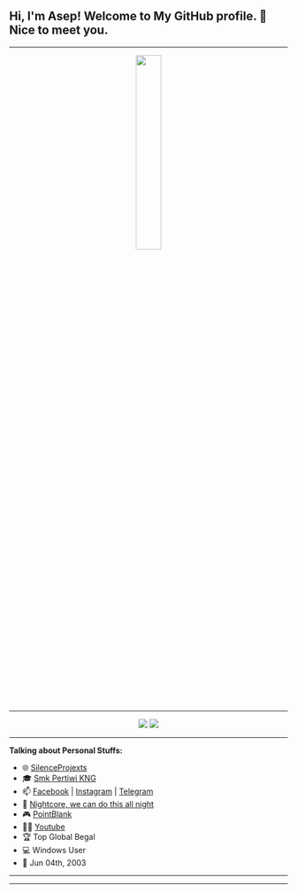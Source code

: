 <!-- Your title -->
## Hi, I'm Asep! Welcome to My GitHub profile. 👋 Nice to meet you.
---
<p align="center">
  <img src="https://media.giphy.com/media/WOwiryOPA0G6jhKqB0/source.gif" width="30%"><br>
</p>

---
<p align="center">
<a href="https://github.com/RysepProject"> <img src="https://img.shields.io/badge/-Github-000?style=flat&logo=Github&logoColor=white" /></a>
<a href="https://rysepprojects@gmail.com"> <img src="https://img.shields.io/badge/-Gmail-c14438?style=flat&logo=Gmail&logoColor=white" /></a>

---
<!-- Talking about you -->
**Talking about Personal Stuffs:**

- 🌐 [SilenceProjexts](https://t.me/SilenceProjexts)
- 🎓 [Smk Pertiwi KNG](https://smkpertiwikng.sch.id/)
- 📫 [Facebook](https://web.facebook.com/SepCanss) | [Instagram](https://www.instagram.com/asepmlnaa/) | [Telegram](https://t.me/RysepEchizen)
- 🎼 [Nightcore, we can do this all night](https://www.youtube.com/watch?v=R7afKrt5RGU)
- 🎮 [PointBlank](https://www.pointblank.id/)
- 👨‍💼 [Youtube](https://youtube.com/AsepGsMtaa)
- 🏆 Top Global Begal
- 💻 Windows User
- 🎉 Jun 04th, 2003
	
---



---
